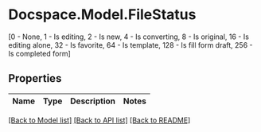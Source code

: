 # Docspace.Model.FileStatus
[0 - None, 1 - Is editing, 2 - Is new, 4 - Is converting, 8 - Is original, 16 - Is editing alone, 32 - Is favorite, 64 - Is template, 128 - Is fill form draft, 256 - Is completed form]

## Properties

Name | Type | Description | Notes
------------ | ------------- | ------------- | -------------

[[Back to Model list]](../README.md#documentation-for-models) [[Back to API list]](../README.md#documentation-for-api-endpoints) [[Back to README]](../README.md)

